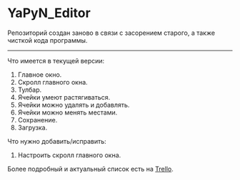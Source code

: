 ﻿YaPyN_Editor
====

Репозиторий создан заново в связи с засорением старого, а также чисткой кода программы.

------

Что имеется в текущей версии:

1. Главное окно.
2. Скролл главного окна.
3. Тулбар.
4. Ячейки умеют растягиваться.
5. Ячейки можно удалять и добавлять.
6. Ячейки можно менять местами.
7. Сохранение.
8. Загрузка.

Что нужно добавить/исправить:

1. Настроить скролл главного окна.

Более подробный и актуальный список есть на [Trello](https://trello.com/b/0GLRqds4).
